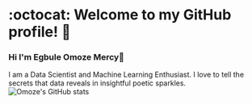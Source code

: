 # **:octocat: Welcome to my GitHub profile! :rocket:**

### Hi I'm Egbule Omoze Mercy👋
I am a Data Scientist and Machine Learning Enthusiast. I love to tell the secrets that data reveals in insightful poetic sparkles.
![Omoze's GitHub stats](https://github-readme-stats.vercel.app/api?username=Omoze5&show_icons=true&theme=radical)
<!--
**Omoze5/Omoze5** is a ✨ _special_ ✨ repository because its `README.md` (this file) appears on your GitHub profile.

Here are some ideas to get you started:

- 🔭 I am currently working on
      * Deep Learning and Database Design using SQl
      *

- 🌱 I’m currently learning ...
- 👯 I’m looking to collaborate on ...
- 🤔 I’m looking for help with ...
- 💬 Ask me about ...
- 📫 How to reach me: ...
- 😄 Pronouns: ...
- ⚡ Fun fact: ...
-->
